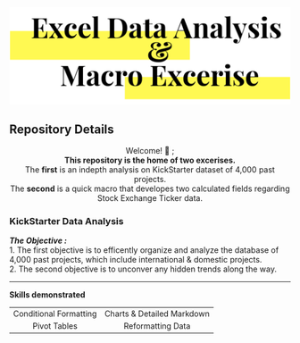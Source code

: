 <img src="https://github.com/JosefinaAureaAmaro/00_Excel_VBA/blob/master/images/header_img.PNG">
<h2> Repository Details </h2>

<p align="center"> Welcome! 👋 ; <br/> 
<b>This repository is the home of two excerises.</b><br/>
  The <b>first</b> is an indepth analysis on KickStarter dataset of 4,000 past projects.<br/>
  The <b>second</b> is a quick macro that developes two calculated fields regarding Stock Exchange Ticker data. <br/></p>

<h3> KickStarter Data Analysis </h3> 
<b><i> The Objective :</i></b><br/>
1. The first objective is to efficently organize and analyze the database of 4,000 past projects, which include international & domestic projects.<br/>
2. The second objective is to unconver any hidden trends along the way.</br>

-------------------------------------------------------------------------------

<b> Skills demonstrated </b><br/>
<table align="center">
  <tr>
    <td align="center"> Conditional Formatting </td>
    <td align="center"> Charts & Detailed Markdown </td>
  </tr>
  <tr>
    <td align="center"> Pivot Tables </td>
    <td align="center"> Reformatting Data </td>
  </tr>
</table>




